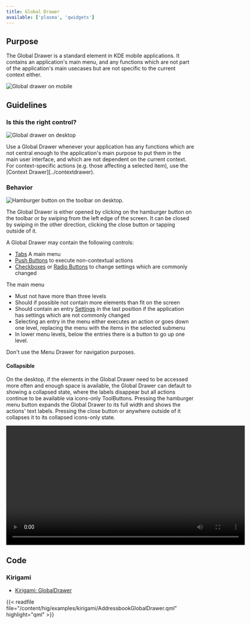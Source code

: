 ```yaml
---
title: Global Drawer
available: ['plasma', 'qwidgets']
---
```


Purpose
-------

The Global Drawer is a standard element in KDE mobile applications. It
contains an application's main menu, and any functions which are not
part of the application's main usecases but are not specific to the
current context either.

![Global drawer on mobile](/hig/Globaldrawer1.png)

Guidelines
----------

### Is this the right control?

![Global drawer on desktop](/hig/Globaldrawer3.png)

Use a Global Drawer whenever your application has any functions which
are not central enough to the application's main purpose to put them in
the main user interface, and which are not dependent on the current
context. For context-specific actions (e.g. those affecting a selected
item), use the [Context Drawer][../contextdrawer).

### Behavior

![Hamburger button on the toolbar on
desktop.](/hig/Globaldrawer2.png)

The Global Drawer is either opened by clicking on the hamburger button
on the toolbar or by swiping from the left edge of the screen. It can be
closed by swiping in the other direction, clicking the close button or
tapping outside of it.

A Global Drawer may contain the following controls:

-   [Tabs](../tab) A main menu
-   [Push Buttons](../pushbutton) to execute non-contextual actions
-   [Checkboxes](../../editing/checkbox) or [Radio Buttons](../../editing/radiobutton)
    to change settings which are commonly changed

The main menu

-   Must not have more than three levels
-   Should if possible not contain more elements than fit on the screen
-   Should contain an entry
    [Settings](/hig/platform/settings) in the
    last position if the application has settings which are not commonly
    changed
-   Selecting an entry in the menu either executes an action or goes
    down one level, replacing the menu with the items in the selected
    submenu
-   In lower menu levels, below the entries there is a button to go up
    one level.

Don't use the Menu Drawer for navigation purposes.

#### Collapsible

On the desktop, if the elements in the Global Drawer need to be accessed
more often and enough space is available, the Global Drawer can default
to showing a collapsed state, where the labels disappear but all actions
continue to be available via icons-only ToolButtons. Pressing the
hamburger menu button expands the Global Drawer to its full width and
shows the actions' text labels. Pressing the close button or anywhere
outside of it collapses it to its collapsed icons-only state.

<video src="https://cdn.kde.org/hig/video/20181031-1/Globaldrawer4.webm" 
loop="true" playsinline="true" width="640" controls="true" 
onended="this.play()" class="border"></video>

Code
----

### Kirigami

- [Kirigami: GlobalDrawer](docs:kirigami2;GlobalDrawer)

{{< readfile file="/content/hig/examples/kirigami/AddressbookGlobalDrawer.qml" highlight="qml" >}}
